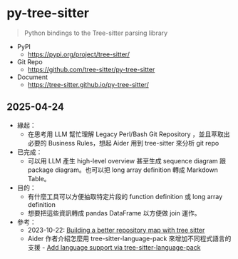 # py-tree-sitter

> Python bindings to the Tree-sitter parsing library

- PyPI
  - https://pypi.org/project/tree-sitter/
- Git Repo
  - https://github.com/tree-sitter/py-tree-sitter
- Document
  - https://tree-sitter.github.io/py-tree-sitter/

## 2025-04-24

- 緣起：
  - 在思考用 LLM 幫忙理解 Legacy Perl/Bash Git Repository ，並且萃取出必要的 Business Rules，想起 Aider 用到 tree-sitter 來分析 git repo
- 已完成：
  - 可以用 LLM 產生 high-level overview 甚至生成 sequence diagram 跟 package diagram。也可以把 long array definition 轉成 Markdown Table。
- 目的：
  - 有什麼工具可以方便抽取特定片段的 function definition 或 long array definition
  - 想要把這些資訊轉成 pandas DataFrame 以方便做 join 運作。
- 參考：
  - 2023-10-22: [Building a better repository map with tree sitter](https://aider.chat/2023/10/22/repomap.html)
  - Aider 作者介紹怎麼用 tree-sitter-language-pack 來增加不同程式語言的支援 - [Add language support via tree-sitter-language-pack](https://aider.chat/docs/recordings/tree-sitter-language-pack.html)